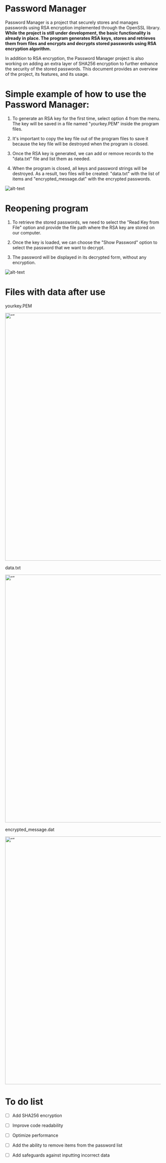 # Password Manager

Password Manager is a project that securely stores and manages passwords using RSA encryption implemented through the OpenSSL library. **While the project is still under development, the basic functionality is already in place. The program generates RSA keys, stores and retrieves them from files and encrypts and decrypts stored passwords using RSA encryption algorithm.**

In addition to RSA encryption, the Password Manager project is also working on adding an extra layer of SHA256 encryption to further enhance the security of the stored passwords. This document provides an overview of the project, its features, and its usage.

 # Simple example of how to use the Password Manager:
 
1. To generate an RSA key for the first time, select option 4 from the menu. The key will be saved in a file named "yourkey.PEM" inside the program files.

2. It's important to copy the key file out of the program files to save it because the key file will be destroyed when the program is closed.

3. Once the RSA key is generated, we can add or remove records to the "data.txt" file and list them as needed.

4. When the program is closed, all keys and password strings will be destroyed. As a result, two files will be created: "data.txt" with the list of items and "encrypted_message.dat" with the encrypted passwords.

![alt-text](https://github.com/pscieszka/passManager/blob/master/resources/Animation.gif)
# Reopening program

1. To retrieve the stored passwords, we need to select the "Read Key from File" option and provide the file path where the RSA key are stored on our computer.
2. Once the key is loaded, we can choose the "Show Password" option to select the password that we want to decrypt.

3. The password will be displayed in its decrypted form, without any encryption.

![alt-text](https://github.com/pscieszka/passManager/blob/master/resources/Animation2.gif)

# Files with data after use

yourkey.PEM

<img src="https://github.com/pscieszka/passManager/blob/master/resources/key.png" alt= “” width="800" height="800">

data.txt

<img src="https://github.com/pscieszka/passManager/blob/master/resources/data.png" alt= “” width="800" height="800">


encrypted_message.dat

<img src="https://github.com/pscieszka/passManager/blob/master/resources/passwords.PNG" alt= “” width="800" height="800">

# To do list

- [ ] Add SHA256 encryption

- [ ] Improve code readability

- [ ] Optimize performance

- [ ] Add the ability to remove items from the password list

- [ ] Add safeguards against inputting incorrect data
